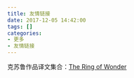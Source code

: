 ```yaml
---
title: 友情链接
date: 2017-12-05 14:42:00
tags: []
categories: 
- 更多
- 友情链接
---
```

克苏鲁作品译文集合：[The Ring of Wonder](https://trow.cc/board/s=af4daeb26540b96fcc160eed1bf5879b&showforum=82)